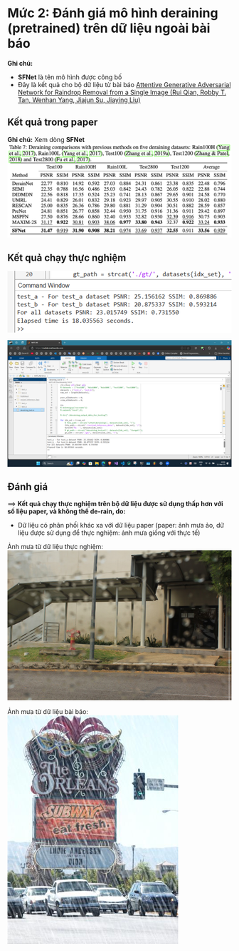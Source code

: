 # Mức 2: Đánh giá mô hình deraining (pretrained) trên dữ liệu ngoài bài báo
**Ghi chú:** 
- **SFNet** là tên mô hình được công bố
- Đây là kết quả cho bộ dữ liệu từ bài báo [Attentive Generative Adversarial Network for Raindrop Removal from a Single Image (Rui Qian, Robby T. Tan, Wenhan Yang, Jiajun Su, Jiaying Liu)](https://arxiv.org/pdf/1711.10098)

## Kết quả trong paper
**Ghi chú:** Xem dòng **SFNet**
![](../../muc_1/images/deraining_paper_results.png)

## Kết quả chạy thực nghiệm
![](../dataset%201%20-%20Rui%20Qian%20et%20al%20DeRaindrop%20(CVPR2018)/images/deraining_eval_muc_2.1_zoom_in.png)

![](../dataset%201%20-%20Rui%20Qian%20et%20al%20DeRaindrop%20(CVPR2018)/images/deraining_eval_muc_2.1.png)

## Đánh giá
$\implies$ **Kết quả chạy thực nghiệm trên bộ dữ liệu được sử dụng thấp hơn với số liệu paper, và không thể de-rain, do:**

- Dữ liệu có phân phối khác xa với dữ liệu paper (paper: ảnh mưa ảo, dữ liệu được sử dụng để thực nghiệm: ảnh mưa giống với thực tế)

Ảnh mưa từ dữ liệu thực nghiệm:
![](./images/real_data_21.png)

Ảnh mưa từ dữ liệu bài báo:
![](./images/rrain13k_10014.jpg)

